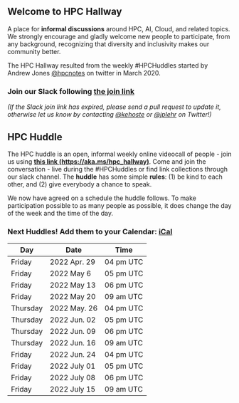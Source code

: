 ## Welcome to HPC Hallway

A place for **informal discussions** around HPC, AI, Cloud, and related topics.
We strongly encourage and gladly welcome new people to participate, from any background, recognizing that diversity and inclusivity makes our community better.

The HPC Hallway resulted from the weekly #HPCHuddles started by Andrew Jones [@hpcnotes](https://twitter.com/hpcnotes) on twitter in March 2020.

### Join our Slack following [the join link](https://join.slack.com/t/hpc-huddle/shared_invite/zt-1by87kxwy-e0lr1oxafPUhr84JzGmH7A)

*(If the Slack join link has expired, please send a pull request to update it, otherwise let us know by contacting [@kehoste](https://twitter.com/kehoste) or
[@jplehr](https://twitter.com/jplehr) on Twitter!)*

## HPC Huddle

The HPC huddle is an open, informal weekly online videocall of people - join us using [**this link (https://aka.ms/hpc_hallway)**](https://aka.ms/hpc_hallway).
Come and join the conversation - live during the #HPCHuddles or find link collections through our slack channel.
The **huddle** has some simple **rules**: (1) be kind to each other, and (2) give everybody a chance to speak.

We now have agreed on a schedule the huddle follows.
To make participation possible to as many people as possible, it does change the day of the week and the time of the day.

### Next Huddles! Add them to your Calendar: [iCal](hpc-hallway.ics)

| Day | Date  | Time |
|-----|------|----------|
| Friday | 2022 Apr. 29 | 04 pm UTC |
| Friday | 2022 May  6 | 05 pm UTC |
| Friday | 2022 May  13 | 06 pm UTC |
| Friday | 2022 May  20 | 09 am UTC |
| Thursday | 2022 May. 26 | 04 pm UTC |
| Thursday | 2022 Jun. 02 | 05 pm UTC |
| Thursday | 2022 Jun. 09 | 06 pm UTC |
| Thursday | 2022 Jun. 16 | 09 am UTC |
| Friday | 2022 Jun. 24 | 04 pm UTC |
| Friday | 2022 July 01 | 05 pm UTC |
| Friday | 2022 July 08 | 06 pm UTC |
| Friday | 2022 July 15 | 09 am UTC |
